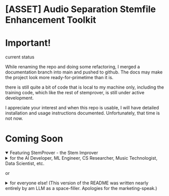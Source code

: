 # [ASSET] Audio Separation Stemfile Enhancement Toolkit

# Important!
current status


While renaming the repo and doing some refactoring, I merged a documentation branch into main and pushed to github. The docs may make the project look more ready-for-primetime than it is. 

there is still quite a bit of code that is local to my machine only, including the training code, which like the rest of stemprover, is still under active development. 

I appreciate your interest and when this repo is usable, I will have detailed installation and usage instructions documented. Unfortunately, that time is not now. 

# Coming Soon
<details open>
 <summary>
  Featuring StemProver - the Stem Improver
 </summary>
 
<details>
    <summary open> for the AI Developer, ML Engineer, CS Researcher, Music Technologist, Data Scientist, etc. 
    </summary>

# StemProver: Phase-Aware Audio Artifact Reduction via Controlled Latent Diffusion

## Overview

StemProver introduces a novel approach to source separation artifact reduction by leveraging the semantic understanding capabilities of large-scale diffusion models, specifically focusing on the controlled manipulation of latent representations while preserving phase coherence across frequency bands.

## Technical Innovation

### Core Architecture
- Implements phase-aware latent diffusion architecture with LoRA-based fine-tuning for spectrogram manipulation
- Preserves complex phase relationships through custom loss functions targeting phase coherence
- Incorporates LoRA-based lightweight fine-tuning for minimal disruption to pretrained diffusion model weights
- Maintains frequency-dependent phase weighting based on perceptual importance

### Key Features
- Frequency-band specific artifact detection and reduction
- Modular enhancement pipeline supporting multiple specialized LoRA adaptations
- Complex-domain spectrogram processing with phase preservation
- Adaptive segmentation with overlap-add reconstruction

## Implementation Details

### Signal Processing
- Phase-aware STFT processing with configurable overlap
- Frequency-dependent phase coherence preservation
- Perceptually weighted reconstruction metrics
- Adaptive threshold determination for artifact detection

### Model Architecture
- Modified LoRA-based architecture with phase-aware zero convolutions
- Specialized preprocessors for artifact type detection
- Multiple LoRA adaptations for targeted artifact reduction
- Frequency-band specific attention mechanisms

### Training Strategy
- Binary pair training with direct before/after examples
- Progressive artifact targeting through specialized models
- Overlap-based segmentation for efficient training
- Validation through comprehensive spectral analysis

## Technical Advantages

### Over Traditional Methods
- Leverages semantic understanding from pretrained diffusion models
- Maintains phase coherence without explicit phase unwrapping
- Supports targeted artifact reduction without full separation
- Modular architecture allows incremental improvements

### Novel Contributions
- Phase-aware adaptation of LoRA-based architecture architecture
- Frequency-dependent phase processing pipeline
- Modular artifact-specific enhancement
- Complex-domain spectrogram manipulation while preserving phase relationships

## Performance Metrics

### Audio Quality
- Phase coherence preservation across frequency bands
- Frequency response maintenance in critical bands
- Signal-to-noise ratio improvements
- Perceptual quality metrics (PESQ, STOI)

### Computational Efficiency
- Memory-efficient processing through segmentation
- Optimized inference through cached zero convolutions
- Parallel processing capabilities for batch enhancement
- Configurable quality/speed tradeoffs

## Implementation Stack
- PyTorch for core model implementation
- Custom phase-aware layers for complex processing
- librosa/numpy for audio processing pipeline
- Comprehensive analysis tools for validation

## Future Directions
- Extension to multi-stem separation artifacts
- Investigation of cross-modal semantic understanding
- Exploration of adaptive segmentation strategies
- Integration with real-time processing pipelines

---

_A technical deep-dive into the architecture and implementation details is available in the documentation._
</details>

or

<details>
    <summary> for everyone else!
    (This version of the README was written nearly entirely by am LLM as a space-filler. Apologies for the marketing-speak.)</summary>

# StemProver: Making Music Clearer Through AI Innovation

## What Does It Do?

Imagine you have a recording of your favorite song, and you want to hear just the singer's voice, or just the guitar. Modern AI tools can do this "separation" - they can pull apart the different parts of a song. However, these tools often introduce unwanted noise and distortion, especially in the higher notes of voices and instruments.

StemProver fixes these distortions. It's like having a master sound engineer who can clean up and perfect these separated music tracks.

## Why Is This Important?

This technology has many uses:
- Musicians can study specific parts of songs more clearly
- Music teachers can isolate instruments for students
- DJs and producers can create better remixes
- Karaoke tracks can sound more professional
- Archivists can preserve and restore old recordings

## What Makes It Special?

The most innovative aspect of StemProver is how it solves this problem. Instead of building everything from scratch, it cleverly uses existing AI technology that was originally designed for images.

Here's the creative part: StemProver converts audio problems into image problems, solves them using powerful image AI (which companies have spent millions developing), and then converts the solution back to audio. It's like:
1. Taking a photo of a sound
2. Using advanced photo-editing AI to fix the problems
3. Turning the fixed photo back into sound

This approach is novel because:
- It leverages years of research and billions in investment in image AI
- It preserves important sound qualities that other methods lose
- It can be trained to fix specific types of problems very effectively
- It's modular - new improvements can be added without rebuilding everything

## The Technology (In Simple Terms)

Think of it like having a very skilled translator who can:
- Convert sound into a special kind of picture (called a spectrogram)
- Use cutting-edge AI photo editing (similar to what smartphone cameras use)
- Translate the fixed picture back into crystal-clear sound

The system is smart enough to keep all the subtle details that make music sound natural and professional.

## Impact

This project demonstrates how creative thinking in AI development can solve complex problems in new ways. Instead of competing with existing solutions, StemProver enhances them, making music separation technology more useful for everyone from professional musicians to casual listeners.

---

_StemProver is an open-source project developed to advance the state of music separation technology through innovative applications of AI technology._
</details>
</details>
